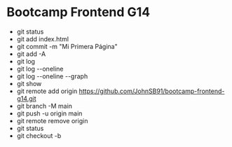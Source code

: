 # Bootcamp Frontend G14

* git status
* git add index.html
* git commit -m "Mi Primera Página"
* git add -A
* git log
* git log --oneline
* git log --oneline --graph
* git show <hash>
* git remote add origin https://github.com/JohnSB91/bootcamp-frontend-g14.git
* git branch -M main
* git push -u origin main
* git remote remove origin
* git status
* git checkout -b <nombre-de-la-rama>
